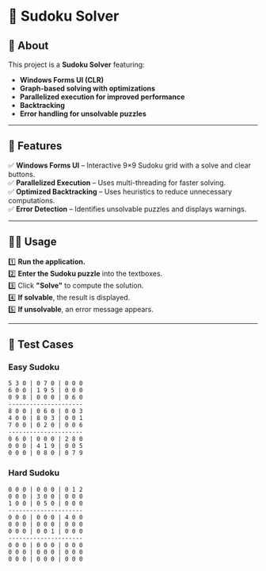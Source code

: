 # 🔢 Sudoku Solver

## 📖 About
This project is a **Sudoku Solver** featuring:
- **Windows Forms UI (CLR)**
- **Graph-based solving with optimizations**
- **Parallelized execution for improved performance**
- **Backtracking**
- **Error handling for unsolvable puzzles**

---

## 🚀 Features
✅ **Windows Forms UI** – Interactive 9×9 Sudoku grid with a solve and clear buttons.    
✅ **Parallelized Execution** – Uses multi-threading for faster solving.  
✅ **Optimized Backtracking** – Uses heuristics to reduce unnecessary computations.  
✅ **Error Detection** – Identifies unsolvable puzzles and displays warnings.  

---

## 🏃‍♂️ Usage
1️⃣ **Run the application.**  
2️⃣ **Enter the Sudoku puzzle** into the textboxes.  
3️⃣ Click **"Solve"** to compute the solution.  
4️⃣ **If solvable**, the result is displayed.  
5️⃣ **If unsolvable**, an error message appears.


---

## 🧪 Test Cases
### **Easy Sudoku**
```
5 3 0 | 0 7 0 | 0 0 0
6 0 0 | 1 9 5 | 0 0 0
0 9 8 | 0 0 0 | 0 6 0
---------------------
8 0 0 | 0 6 0 | 0 0 3
4 0 0 | 8 0 3 | 0 0 1
7 0 0 | 0 2 0 | 0 0 6
---------------------
0 6 0 | 0 0 0 | 2 8 0
0 0 0 | 4 1 9 | 0 0 5
0 0 0 | 0 8 0 | 0 7 9
```

### **Hard Sudoku**
```
0 0 0 | 0 0 0 | 0 1 2
0 0 0 | 3 0 0 | 0 0 0
1 0 0 | 0 5 0 | 0 0 0
---------------------
0 0 0 | 0 0 0 | 4 0 0
0 0 0 | 0 0 0 | 0 0 0
0 0 0 | 0 0 1 | 0 0 0
---------------------
0 0 0 | 0 0 0 | 0 0 0
0 0 0 | 0 0 0 | 0 0 0
0 0 0 | 0 0 0 | 0 0 0
```
